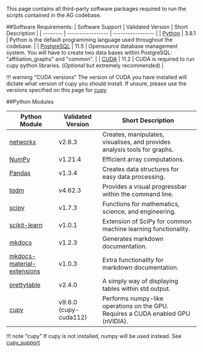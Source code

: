This page contains all third-party software packages required to run the scripts contained in the AG codebase.

##Software Requirements:
| Software Support | Validated Version | Short Description |
| -------- | ----------------- | ----------------- |
| [Python](https://www.python.org/downloads/release/python-360/) | 3.8.1 | Python is the default programming language used throughout the codebase. |
| [PostgreSQL](https://www.postgresql.org/) | 11.5 | Opensource database management system. You will have to create two data bases within PostgreSQL: "affiliation_graphs" and "common". |
| [CUDA](https://developer.nvidia.com/cuda-zone) | 11.2 | CUDA is required to run cupy python libraries. (*Optional* but extremely recommended) |

    
!!! warning "CUDA versions"
    The version of CUDA you have installed will dictate what version of cupy you should install. 
    If unsure, please use the versions specified on this page for [cupy](https://docs.cupy.dev/en/stable/install.html).


##Python Modules

| Python Module                                             | Validated Version | Short Description                                                      |
|-----------------------------------------------------------| ------- |----------------------------------------------------------------------------------|
| [networkx](https://pypi.org/project/networkx/)            | v2.6.3  | Creates, manipulates, visualises, and provides analysis tools for graphs.        |
| [NumPy](https://pypi.org/project/numpy/)                  | v1.21.4 | Efficient array computations.                                                    |
| [Pandas](https://pypi.org/project/pandas/)                | v1.3.4  | Creates data structures for easy data processing.                                |
| [tqdm](https://pypi.org/project/tqdm/)                    | v4.62.3 | Provides a visual progressbar within the command line.                           |
| [scipy](https://pypi.org/project/scipy/)                  | v1.7.3  | Functions for mathematics, science, and engineering.                             |
| [scikit-learn](https://pypi.org/project/scikit-learn/)    | v1.0.1  | Extension of SciPy for common machine learning functionality.                    |
| [mkdocs](https://pypi.org/project/mkdocs/)                | v1.2.3  | Generates markdown documentation.                                                |
| [mkdocs-material-extensions](https://pypi.org/project/mkdocs-material-extensions/) | v1.0.3 | Extra functionality for markdown documentation.            |
| [prettytable](https://pypi.org/project/prettytable/)      | v2.4.0  | A simply way of displaying tables within std output.                             |
| [cupy](https://pypi.org/project/cupy/)                    | v9.6.0  (cupy-cuda112) | Performs numpy-like operations on the GPU. Requires a CUDA enabled GPU (nVIDIA). |


!!! note "cupy"
    If cupy is not installed, numpy will be used instead. See [cupy_support](http://localhost:8000/common/cupy_support.md)
